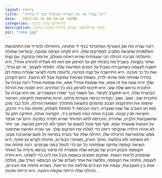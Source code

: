 ```yaml
---
layout: story
title:  "רונה עצרה את שק האגרוף המתנדנד בכף יד פתוחה"
date:   2022-03-16 09:28:44 +0200
categories: סוריאליזם סדנת-כתיבה
description: סיפור סוריאליסטי שנכתב כתרגיל בסדנת כתיבה
pic: "rona.jpg"
---
```


רונה עצרה את שק האגרוף המתנדנד בכף יד פתוחה, והתחילה להוריד את התחבושת האלסטית שחבשה מסביב למפרקים שלה. היא לקחה נשימה עמוקה, ובמראה שמולה התגלתה סביבה ההילה הכי עוצמתית שהיא ראתה מעולם, אדומה ובוהקת, עם קצת שחור בקצוות. 
בשביל מה בזבזתי זמן על האימון אם הוא לא מצליח להרגיע אותי?, היא חשבה לעצמה כשהעבירה מגבת על הפנים המזיעות שלה. תסלחי לעצמך, זה יום גורלי, ואת כל כך מוכנה.
היא התיישבה על קצה המיטה, וליטפה סיכה לשיער שעליה טיפת דם בודדה שאיתה מאז שהיא ילדה, נושמת נשימות עמוקות אבל לא נרגעת.
היום הקורבן שלך יהיה שווה את זה אמא, את שומעת אותי? אמא, את שומעת אותי?
רונה עברה על התכנית בראש שלה שוב. היא תיכנס לארמון כמו כל הנתינים. היא תסווה את ההילה הבוערת שלה. היא תתקרב לקיסר. ועל השאר כבר יספרו המשוררים. 
ואז היא עברה על התכנית שוב. ושוב. ושוב. נקודות כניסה ונקודות מילוט, זוויות מתאימות לתקיפה, האיפור שיסווה את התרוקנות הצבע מהפנים כתוצאה מתהליך הסוואת ההילה, הכל כבר מוכן מאז חג האביב של שנה שעברה. 
רונה הכניסה יד מתחת לשולחן, פתחה את נייר הדבק, והוציאה סכין קטנה. סובבה אותה כמה פעמים ביד, הקפיצה אותה, החזיקה חזק עד שהאצבעות הלבינו, שחררה, והכניסה לתא המיוחד שהיא תפרה במכנס. 
היום אני אכפר על הטעות שעשיתי אמא. סוף סוף אוכל לנשום עד הסוף ולא להיחנק מבושה. אני יותר לא אהיה הילדה שהקיסר רימה כדי לגלות את המיקום שלך. אני אהיה האישה שתיפטר ממנו ומהמורשת הרעילה שלו.
ההילה שלה עוד בערה במראה כל פעם שהגניבה מבט, לא משתנה ולא נחלשת. 
מתוך הארון, מאחורי הבגדים, מתחת לקרש עץ מזויף, היא הוציאה קופסה עתיקה שנפתחה כל יום כדי לטפל במה שבפנים.
רונה פתחה את הקופסה והבזק זיכרון של סבתא שלה מספרת לה סיפור בכיסא נדנדה על האחד שהפסיק לראות רגשות. שהקים חוצצים בנשמה וכבל את ליבו כדי לשלוט.
היא חזרה לעצמה, פתחה את הקופסה, ותלשה את אחד העלים של עץ הבונסאי הגדל שם, מוללה אותו בין האצבעות, עצמה את העיניים ומילאה את הריאות.
כשהיא פתחה את העיניים, ההילה שלה הייתה שקופה ורגועה.
היא הייתה מוכנה.


